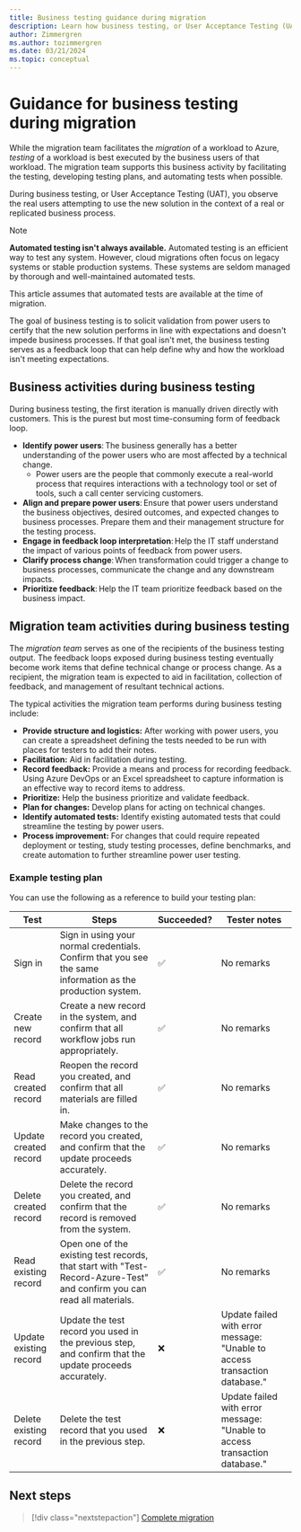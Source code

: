 ```yaml
---
title: Business testing guidance during migration
description: Learn how business testing, or User Acceptance Testing (UAT) is used to validate that solution performance is in line with expectations.
author: Zimmergren
ms.author: tozimmergren
ms.date: 03/21/2024
ms.topic: conceptual
---
```


# Guidance for business testing during migration

While the migration team facilitates the _migration_ of a workload to Azure, _testing_ of a workload is best executed by the business users of that workload. The migration team supports this business activity by facilitating the testing, developing testing plans, and automating tests when possible.

During business testing, or User Acceptance Testing (UAT), you observe the real users attempting to use the new solution in the context of a real or replicated business process.

> [!NOTE]
> **Automated testing isn't always available.**
> Automated testing is an efficient way to test any system. However, cloud migrations often focus on legacy systems or stable production systems. These systems are seldom managed by thorough and well-maintained automated tests.
>
> This article assumes that automated tests are available at the time of migration.

The goal of business testing is to solicit validation from power users to certify that the new solution performs in line with expectations and doesn't impede business processes. If that goal isn't met, the business testing serves as a feedback loop that can help define why and how the workload isn't meeting expectations.

## Business activities during business testing

During business testing, the first iteration is manually driven directly with customers. This is the purest but most time-consuming form of feedback loop.

- **Identify power users**: The business generally has a better understanding of the power users who are most affected by a technical change.
  - Power users are the people that commonly execute a real-world process that requires interactions with a technology tool or set of tools, such a call center servicing customers.
- **Align and prepare power users**: Ensure that power users understand the business objectives, desired outcomes, and expected changes to business processes. Prepare them and their management structure for the testing process.
- **Engage in feedback loop interpretation**: Help the IT staff understand the impact of various points of feedback from power users.
- **Clarify process change**: When transformation could trigger a change to business processes, communicate the change and any downstream impacts.
- **Prioritize feedback**: Help the IT team prioritize feedback based on the business impact.

## Migration team activities during business testing

The _migration team_ serves as one of the recipients of the business testing output. The feedback loops exposed during business testing eventually become work items that define technical change or process change. As a recipient, the migration team is expected to aid in facilitation, collection of feedback, and management of resultant technical actions.

The typical activities the migration team performs during business testing include:

- **Provide structure and logistics:** After working with power users, you can create a spreadsheet defining the tests needed to be run with places for testers to add their notes.
- **Facilitation:** Aid in facilitation during testing.
- **Record feedback:** Provide a means and process for recording feedback. Using Azure DevOps or an Excel spreadsheet to capture information is an effective way to record items to address.
- **Prioritize:** Help the business prioritize and validate feedback.
- **Plan for changes:** Develop plans for acting on technical changes.
- **Identify automated tests:** Identify existing automated tests that could streamline the testing by power users.
- **Process improvement:** For changes that could require repeated deployment or testing, study testing processes, define benchmarks, and create automation to further streamline power user testing.

### Example testing plan

You can use the following as a reference to build your testing plan:

|Test|Steps|Succeeded?|Tester notes|
|---|---|---|---|
|Sign in|Sign in using your normal credentials. Confirm that you see the same information as the production system.|&#x2705;|No remarks|
|Create new record|Create a new record in the system, and confirm that all workflow jobs run appropriately.|&#x2705;|No remarks|
|Read created record|Reopen the record you created, and confirm that all materials are filled in.|&#x2705;|No remarks|
|Update created record|Make changes to the record you created, and confirm that the update proceeds accurately.|&#x2705;|No remarks|
|Delete created record|Delete the record you created, and confirm that the record is removed from the system.|&#x2705;|No remarks|
|Read existing record|Open one of the existing test records, that start with "Test-Record-Azure-Test" and confirm you can read all materials.|&#x2705;|No remarks|
|Update existing record|Update the test record you used in the previous step, and confirm that the update proceeds accurately.|&#x274C;|Update failed with error message: "Unable to access transaction database." |
|Delete existing record|Delete the test record that you used in the previous step.|&#x274C;|Update failed with error message: "Unable to access transaction database." |

## Next steps

> [!div class="nextstepaction"]
> [Complete migration](./complete-migration.md)
